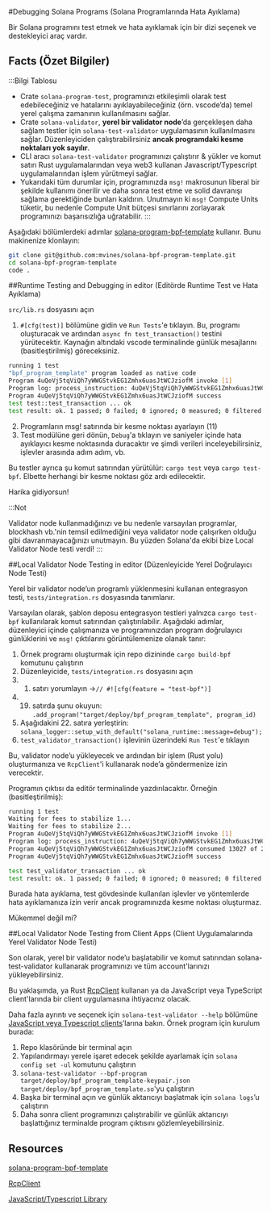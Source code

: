 #Debugging Solana Programs (Solana Programlarında Hata Ayıklama)

Bir Solana programını test etmek ve hata ayıklamak için bir dizi seçenek ve destekleyici araç vardır.

## Facts (Özet Bilgiler)
:::Bilgi Tablosu

- Crate `solana-program-test`, programınızı etkileşimli olarak test edebileceğiniz ve hatalarını ayıklayabileceğiniz (örn. vscode’da) temel yerel çalışma zamanının kullanılmasını sağlar.
- Crate `solana-validator`, **yerel bir validator node**’da gerçekleşen daha sağlam testler için `solana-test-validator` uygulamasının kullanılmasını sağlar. Düzenleyiciden çalıştırabilirsiniz **ancak programdaki kesme noktaları yok sayılır**.
- CLI aracı `solana-test-validator` programınızı çalıştırır & yükler ve komut satırı Rust uygulamalarından veya web3 kullanan Javascript/Typescript uygulamalarından işlem yürütmeyi sağlar.
- Yukarıdaki tüm durumlar için, programınızda `msg!` makrosunun liberal bir şekilde kullanımı önerilir ve daha sonra test etme ve solid davranışı sağlama gerektiğinde bunları kaldırın. Unutmayın ki `msg!` Compute Units tüketir, bu nedenle Compute Unit bütçesi sınırlarını zorlayarak programınızı başarısızlığa uğratabilir.
:::

Aşağıdaki bölümlerdeki adımlar [solana-program-bpf-template](#resources) kullanır. Bunu makinenize klonlayın:

```bash
git clone git@github.com:mvines/solana-bpf-program-template.git
cd solana-bpf-program-template
code .
```

##Runtime Testing and Debugging in editor (Editörde Runtime Test ve Hata Ayıklama)

`src/lib.rs` dosyasını açın

1. `#[cfg(test)]` bölümüne gidin ve `Run Tests`'e tıklayın. Bu, programı oluşturacak ve ardından `async fn test_transaction()` testini yürütecektir. Kaynağın altındaki vscode terminalinde günlük mesajlarını (basitleştirilmiş) göreceksiniz.
```bash
running 1 test
"bpf_program_template" program loaded as native code
Program 4uQeVj5tqViQh7yWWGStvkEG1Zmhx6uasJtWCJziofM invoke [1]
Program log: process_instruction: 4uQeVj5tqViQh7yWWGStvkEG1Zmhx6uasJtWCJziofM: 1 accounts, data=[1, 2, 3]
Program 4uQeVj5tqViQh7yWWGStvkEG1Zmhx6uasJtWCJziofM success
test test::test_transaction ... ok
test result: ok. 1 passed; 0 failed; 0 ignored; 0 measured; 0 filtered out; finished in 33.41s
```

2. Programların msg! satırında bir kesme noktası ayarlayın (11)
3. Test modülüne geri dönün, `Debug`'a tıklayın ve saniyeler içinde hata ayıklayıcı kesme noktasında duracaktır ve şimdi verileri inceleyebilirsiniz, işlevler arasında adım adım, vb.

Bu testler ayrıca şu komut satırından yürütülür: `cargo test` veya `cargo test-bpf`. Elbette herhangi bir kesme noktası göz ardı edilecektir.

Harika gidiyorsun!

:::Not

Validator node kullanmadığınızı ve bu nedenle varsayılan programlar, blockhash vb.'nin temsil edilmediğini veya validator node çalışırken olduğu gibi davranmayacağınızı unutmayın. Bu yüzden Solana'da ekibi bize Local Validator Node testi verdi!
:::

##Local Validator Node Testing in editor (Düzenleyicide Yerel Doğrulayıcı Node Testi)

Yerel bir validator node’un programlı yüklenmesini kullanan entegrasyon testi, `tests/integration.rs` dosyasında tanımlanır.

Varsayılan olarak, şablon deposu entegrasyon testleri yalnızca `cargo test-bpf` kullanılarak komut satırından çalıştırılabilir. Aşağıdaki adımlar, düzenleyici içinde çalışmanıza ve programınızdan program doğrulayıcı günlüklerini ve `msg!` çıktılarını görüntülemenize olanak tanır:

1. Örnek programı oluşturmak için repo dizininde `cargo build-bpf` komutunu çalıştırın
2. Düzenleyicide, `tests/integration.rs` dosyasını açın
3. 1. satırı yorumlayın ->`// #![cfg(feature = "test-bpf")]`
4. 19. satırda şunu okuyun: `.add_program("target/deploy/bpf_program_template", program_id)`
5. Aşağıdakini 22. satıra yerleştirin: `solana_logger::setup_with_default("solana_runtime::message=debug");`
6. `test_validator_transaction()` işlevinin üzerindeki `Run Test`'e tıklayın

Bu, validator node’u yükleyecek ve ardından bir işlem (Rust yolu) oluşturmanıza ve `RcpClient`'i kullanarak node’a göndermenize izin verecektir.

Programın çıktısı da editör terminalinde yazdırılacaktır. Örneğin (basitleştirilmiş):
```bash
running 1 test
Waiting for fees to stabilize 1...
Waiting for fees to stabilize 2...
Program 4uQeVj5tqViQh7yWWGStvkEG1Zmhx6uasJtWCJziofM invoke [1]
Program log: process_instruction: 4uQeVj5tqViQh7yWWGStvkEG1Zmhx6uasJtWCJziofM: 1 accounts, data=[1, 2, 3]
Program 4uQeVj5tqViQh7yWWGStvkEG1Zmhx6uasJtWCJziofM consumed 13027 of 200000 compute units
Program 4uQeVj5tqViQh7yWWGStvkEG1Zmhx6uasJtWCJziofM success

test test_validator_transaction ... ok
test result: ok. 1 passed; 0 failed; 0 ignored; 0 measured; 0 filtered out; finished in 6.40s
```

Burada hata ayıklama, test gövdesinde kullanılan işlevler ve yöntemlerde hata ayıklamanıza izin verir ancak programınızda kesme noktası oluşturmaz.

Mükemmel değil mi?

##Local Validator Node Testing from Client Apps (Client Uygulamalarında Yerel Validator Node Testi)

Son olarak, yerel bir validator node’u başlatabilir ve komut satırından solana-test-validator kullanarak programınızı ve tüm account'larınızı yükleyebilirsiniz.

Bu yaklaşımda, ya Rust [RcpClient](#resources) kullanan ya da JavaScript veya TypeScript client'larında bir client uygulamasına ihtiyacınız olacak.

Daha fazla ayrıntı ve seçenek için `solana-test-validator --help` bölümüne [JavaScript veya Typescript clients](#resources)’larına bakın. Örnek program için kurulum burada:

1. Repo klasöründe bir terminal açın
2. Yapılandırmayı yerele işaret edecek şekilde ayarlamak için `solana config set -ul` komutunu çalıştırın
3. `solana-test-validator --bpf-program target/deploy/bpf_program_template-keypair.json target/deploy/bpf_program_template.so`'yu çalıştırın
4. Başka bir terminal açın ve günlük aktarıcıyı başlatmak için `solana logs`’u çalıştırın
5. Daha sonra client programınızı çalıştırabilir ve günlük aktarıcıyı başlattığınız terminalde program çıktısını gözlemleyebilirsiniz.

## Resources
[solana-program-bpf-template](https://github.com/mvines/solana-bpf-program-template)

[RcpClient](https://docs.rs/solana-client/latest/solana_client/rpc_client/struct.RpcClient.html)

[JavaScript/Typescript Library](https://solana-labs.github.io/solana-web3.js/)
